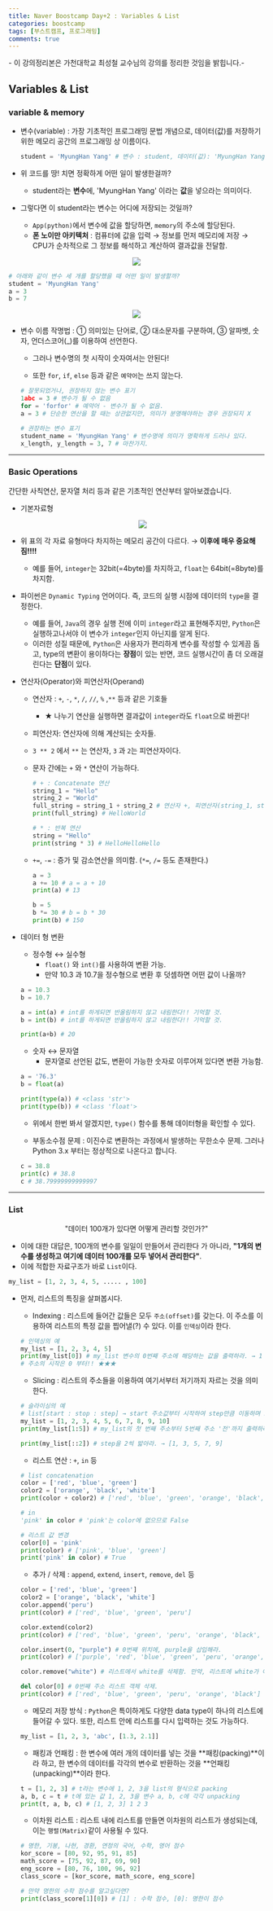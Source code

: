```yaml
---
title: Naver Boostcamp Day+2 : Variables & List
categories: boostcamp
tags: [부스트캠프, 프로그래밍]
comments: true
---
```


\- 이 강의정리본은 가천대학교 최성철 교수님의 강의를 정리한 것임을 밝힙니다.\-

## Variables & List

### variable & memory

- 변수(variable) : 가장 기초적인 프로그래밍 문법 개념으로, 데이터(값)를 저장하기 위한 메모리 공간의 프로그래밍 상 이름이다.

  ```python
  student = 'MyungHan Yang' # 변수 : student, 데이터(값): 'MyungHan Yang'
  ```

- 위 코드를 땅! 치면 정확하게 어떤 일이 발생한걸까?
  - student라는 **변수**에, 'MyungHan Yang' 이라는 **값**을 넣으라는 의미이다.
- 그렇다면 이 student라는 변수는 어디에 저장되는 것일까?
  - `App(python)`에서 변수에 값을 할당하면, `memory`의 주소에 할당된다.
  - **폰 노이만 아키텍처** : 컴퓨터에 값을 입력 → 정보를 먼저 메모리에 저장 → CPU가 순차적으로 그 정보를 해석하고 계산하여 결과값을 전달함.

<p align="center" width="300px"><img src="https://user-images.githubusercontent.com/37925813/105166297-a9452f80-5b5a-11eb-99f4-ddd3676727e5.png"></p>

```python
# 아래와 같이 변수 세 개를 할당했을 때 어떤 일이 발생할까?
student = 'MyungHan Yang'
a = 3
b = 7
```

<p align="center" width="500px"><img src="https://user-images.githubusercontent.com/37925813/105166823-3a1c0b00-5b5b-11eb-8bbc-0f674ff52398.png"> </p>



- 변수 이름 작명법 : ① 의미있는 단어로, ② 대소문자를 구분하여, ③ 알파벳, 숫자, 언더스코어(_)를 이용하여 선언한다.

  - 그러나 변수명의 첫 시작이 숫자여서는 안된다!

  - 또한 `for`, `if`, `else` 등과 같은 `예약어`는 쓰지 않는다.

  ```python
  # 잘못되었거나, 권장하지 않는 변수 표기
  1abc = 3 # 변수가 될 수 없음
  for = 'forfor' # 예약어 - 변수가 될 수 없음.
  a = 3 # 단순한 연산을 할 때는 상관없지만, 의미가 분명해야하는 경우 권장되지 X
  
  # 권장하는 변수 표기
  student_name = 'MyungHan Yang' # 변수명에 의미가 명확하게 드러나 있다.
  x_length, y_length = 3, 7 # 마찬가지.
  ```

---

### Basic Operations

간단한 사칙연산, 문자열 처리 등과 같은 기초적인 연산부터 알아보겠습니다.

- 기본자료형

  <p align="center" width="600px"><img src="https://user-images.githubusercontent.com/37925813/105167511-27ee9c80-5b5c-11eb-86f2-2a708878bed0.png"></p>

- 위 표의 각 자료 유형마다 차지하는 메모리 공간이 다르다. → **이후에 매우 중요해짐!!!!**

  - 예를 들어, `integer`는 32bit(=4byte)를 차지하고, `float`는 64bit(=8byte)를 차지함.

- 파이썬은 `Dynamic Typing` 언어이다. 즉, 코드의 실행 시점에 데이터의 `type`을 결정한다.

  - 예를 들어, `Java`의 경우 실행 전에 이미 `integer`라고 표현해주지만, `Python`은 실행하고나서야 이 변수가 `integer`인지 아닌지를 알게 된다. 
  - 이러한 성질 때문에, `Python`은 사용자가 편리하게 변수를 작성할 수 있게끔 돕고, type의 변환이 용이하다는 **장점**이 있는 반면, 코드 실행시간이 좀 더 오래걸린다는 **단점**이 있다.

- 연산자(Operator)와 피연산자(Operand)

  - 연산자 : `+`, `-`, `*`, `/`, `//`, `%` ,`**` 등과 같은 기호들

    - ★ 나누기 연산을 실행하면 결과값이 `integer`라도 `float`으로 바뀐다!

  - 피연산자: 연산자에 의해 계산되는 숫자들.

  - `3 ** 2` 에서 `**` 는 연산자, `3` 과 `2`는 피연산자이다.

  - 문자 간에는 `+` 와 `*` 연산이 가능하다.

    ```python
    # + : Concatenate 연산
    string_1 = "Hello"
    string_2 = "World"
    full_string = string_1 + string_2 # 연산자 +, 피연산자(string_1, string_2)
    print(full_string) # HelloWorld
    ```

    ```python
    # * : 반복 연산
    string = "Hello"
    print(string * 3) # HelloHelloHello
    ```

  - `+=`, `-=` : 증가 및 감소연산을 의미함. (`*=`, `/=`  등도 존재한다.)

    ```python
    a = 3
    a += 10 # a = a + 10
    print(a) # 13
    
    b = 5
    b *= 30 # b = b * 30
    print(b) # 150
    ```

- 데이터 형 변환

  - 정수형 ↔ 실수형
    - `float()` 와 `int()`를 사용하여 변환 가능.
    - 만약 10.3 과 10.7을 정수형으로 변환 후 덧셈하면 어떤 값이 나올까?

  ```python
  a = 10.3
  b = 10.7
  
  a = int(a) # int를 하게되면 반올림하지 않고 내림한다!! 기억할 것.
  b = int(b) # int를 하게되면 반올림하지 않고 내림한다!! 기억할 것.
  
  print(a+b) # 20
  ```

  - 숫자 ↔ 문자열
    - 문자열로 선언된 값도, 변환이 가능한 숫자로 이루어져 있다면 변환 가능함.

  ```python
  a = '76.3'
  b = float(a)
  
  print(type(a)) # <class 'str'>
  print(type(b)) # <class 'float'>
  ```

  - 위에서 한번 봐서 알겠지만, `type()` 함수를 통해 데이터형을 확인할 수 있다.

  - 부동소수점 문제 : 이진수로 변환하는 과정에서 발생하는 무한소수 문제. 그러나 Python 3.x 부터는 정상적으로 나온다고 합니다.

  ```python
  c = 38.8
  print(c) # 38.8
  c # 38.79999999999997
  ```

---

### List

<p align="center" font-size="20"> "데이터 100개가 있다면 어떻게 관리할 것인가?"</p>

- 이에 대한 대답은, 100개의 변수를 일일이 만들어서 관리한다 가 아니라, **"1개의 변수를 생성하고 여기에 데이터 100개를 모두 넣어서 관리한다"**.
- 이에 적합한 자료구조가 바로 `List`이다.

```python
my_list = [1, 2, 3, 4, 5, ..... , 100]
```

- 먼저, 리스트의 특징을 살펴봅시다.

  - Indexing : 리스트에 들어간 값들은 모두 `주소(offset)`를 갖는다. 이 주소를 이용하여 리스트의 특정 값을 찝어낼(?) 수 있다. 이를 `인덱싱`이라 한다.

  ```python
  # 인덱싱의 예
  my_list = [1, 2, 3, 4, 5]
  print(my_list[0]) # my_list 변수의 0번째 주소에 해당하는 값을 출력하라. → 1
  # 주소의 시작은 0 부터!! ★★★
  ```

  

  - Slicing : 리스트의 주소들을 이용하여 여기서부터 저기까지 자르는 것을 의미한다. 

  ```python
  # 슬라이싱의 예
  # list[start : stop : step] → start 주소값부터 시작하여 step만큼 이동하며 stop 전 주소값에서 슬라이싱이 끝난다.
  my_list = [1, 2, 3, 4, 5, 6, 7, 8, 9, 10]
  print(my_list[1:5]) # my_list의 첫 번째 주소부터 5번째 주소 '전'까지 출력하라. → [2, 3, 4, 5]
  
  print(my_list[::2]) # step을 2씩 밟아라. → [1, 3, 5, 7, 9]
  ```

  

  - 리스트 연산 : `+`, `in` 등

  ```python
  # list concatenation
  color = ['red', 'blue', 'green']
  color2 = ['orange', 'black', 'white']
  print(color + color2) # ['red', 'blue', 'green', 'orange', 'black', 'white']
  
  # in
  'pink' in color # 'pink'는 color에 없으므로 False
  
  # 리스트 값 변경
  color[0] = 'pink'
  print(color) # ['pink', 'blue', 'green']
  print('pink' in color) # True
  ```

  

  - 추가 / 삭제 : `append`, `extend`, `insert`, `remove`, `del` 등

  ```python
  color = ['red', 'blue', 'green']
  color2 = ['orange', 'black', 'white']
  color.append('peru')
  print(color) # ['red', 'blue', 'green', 'peru']
  
  color.extend(color2)
  print(color) # ['red', 'blue', 'green', 'peru', 'orange', 'black', 'white']
  
  color.insert(0, "purple") # 0번째 위치에, purple을 삽입해라.
  print(color) # ['purple', 'red', 'blue', 'green', 'peru', 'orange', 'black', 'white']
  
  color.remove("white") # 리스트에서 white를 삭제함. 만약, 리스트에 white가 여러 개 있다면 제일 앞에 있는 놈 하나만 삭제함.
  
  del color[0] # 0번째 주소 리스트 객체 삭제.
  print(color) # ['red', 'blue', 'green', 'peru', 'orange', 'black']
  ```

  

  - 메모리 저장 방식 : `Python`은 특이하게도 다양한 data type이 하나의 리스트에 들어갈 수 있다. 또한, 리스트 안에 리스트를 다시 입력하는 것도 가능하다.

  ```python
  my_list = [1, 2, 3, 'abc', [1.3, 2.1]]
  ```

  

  - 패킹과 언패킹 : 한 변수에 여러 개의 데이터를 넣는 것을 **패킹(packing)**이라 하고, 한 변수의 데이터를 각각의 변수로 반환하는 것을 **언패킹(unpacking)**이라 한다.

  ```python
  t = [1, 2, 3] # t라는 변수에 1, 2, 3을 list의 형식으로 packing
  a, b, c = t # t에 있는 값 1, 2, 3을 변수 a, b, c에 각각 unpacking
  print(t, a, b, c) # [1, 2, 3] 1 2 3
  ```

  

  - 이차원 리스트 : 리스트 내에 리스트를 만들면 이차원의 리스트가 생성되는데, 이는 `행렬(Matrix)`같이 사용될 수 있다.

  ```python
  # 명한, 기봉, 나현, 경환, 연정의 국어, 수학, 영어 점수
  kor_score = [80, 92, 95, 91, 85]
  math_score = [75, 92, 87, 69, 90]
  eng_score = [80, 76, 100, 96, 92]
  class_score = [kor_score, math_score, eng_score]
  
  # 만약 명한의 수학 점수를 알고싶다면?
  print(class_score[1][0]) # [1] : 수학 점수, [0]: 명한이 점수
  ```